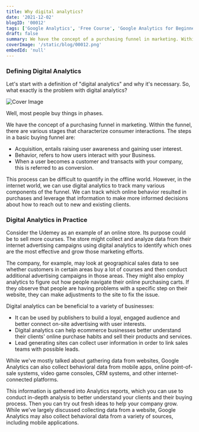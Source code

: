 ```yaml
---
title: Why digital analytics?
date: '2021-12-02'
blogID: '00012'
tags: ['Google Analytics', 'Free Course', 'Google Analytics for Beginners']
draft: false
summary: We have the concept of a purchasing funnel in marketing. Within the funnel, there are various stages that characterize consumer interactions. Let's start with a definition of "digital analytics" and why it's necessary.
coverImage: '/static/blog/00012.png'
embedId: 'null'
---
```


### **Defining Digital Analytics**

Let's start with a definition of "digital analytics" and why it's necessary. So, what exactly is the problem with digital analytics?

![Cover Image](/static/blog/00012.png)

Well, most people buy things in phases.

We have the concept of a purchasing funnel in marketing. Within the funnel, there are various stages that characterize consumer interactions. The steps in a basic buying funnel are:

- Acquisition, entails raising user awareness and gaining user interest.
- Behavior, refers to how users interact with your Business.
- When a user becomes a customer and transacts with your company, this is referred to as conversion.

This process can be difficult to quantify in the offline world. However, in the internet world, we can use digital analytics to track many various components of the funnel. We can track which online behavior resulted in purchases and leverage that information to make more informed decisions about how to reach out to new and existing clients.

### **Digital Analytics in Practice**

Consider the Udemey as an example of an online store. Its purpose could be to sell more courses. The store might collect and analyze data from their internet advertising campaigns using digital analytics to identify which ones are the most effective and grow those marketing efforts.

The company, for example, may look at geographical sales data to see whether customers in certain areas buy a lot of courses and then conduct additional advertising campaigns in those areas. They might also employ analytics to figure out how people navigate their online purchasing carts. If they observe that people are having problems with a specific step on their website, they can make adjustments to the site to fix the issue.

Digital analytics can be beneficial to a variety of businesses:

- It can be used by publishers to build a loyal, engaged audience and better connect on-site advertising with user interests.
- Digital analytics can help ecommerce businesses better understand their clients' online purchase habits and sell their products and services.
- Lead generating sites can collect user information in order to link sales teams with possible leads.

While we've mostly talked about gathering data from websites, Google Analytics can also collect behavioral data from mobile apps, online point-of-sale systems, video game consoles, CRM systems, and other internet-connected platforms.

This information is gathered into Analytics reports, which you can use to conduct in-depth analysis to better understand your clients and their buying process. Then you can try out fresh ideas to help your company grow. While we've largely discussed collecting data from a website, Google Analytics may also collect behavioral data from a variety of sources, including mobile applications.
